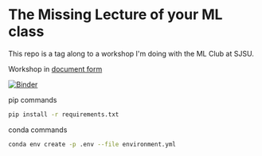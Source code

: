 # The Missing Lecture of your ML class

This repo is a tag along to a workshop I'm doing with the ML Club at SJSU.

Workshop in [document form](https://rk22000.github.io/MissingLectureOfMLClass/GetStarted.md.html)

[![Binder](https://mybinder.org/badge_logo.svg)](https://mybinder.org/v2/gh/RK22000/MissingLectureOfMLClass/HEAD?urlpath=voila%2Frender%2FRPC_demo.ipynb)

pip commands

```sh
pip install -r requirements.txt
```

conda commands

```sh
conda env create -p .env --file environment.yml
```
